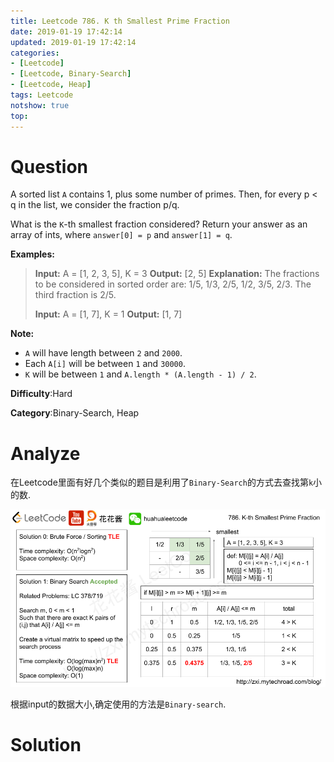 ```yaml
---
title: Leetcode 786. K th Smallest Prime Fraction
date: 2019-01-19 17:42:14
updated: 2019-01-19 17:42:14
categories: 
- [Leetcode]
- [Leetcode, Binary-Search]
- [Leetcode, Heap]
tags: Leetcode
notshow: true
top:
---
```


# Question

A sorted list  `A`  contains 1, plus some number of primes. Then, for every p < q in the list, we consider the fraction p/q.

What is the  `K`-th smallest fraction considered? Return your answer as an array of ints, where  `answer[0] = p`  and  `answer[1] = q`.

**Examples:**
> **Input:** A = [1, 2, 3, 5], K = 3
> **Output:** [2, 5]
> **Explanation:**
> The fractions to be considered in sorted order are:
> 1/5, 1/3, 2/5, 1/2, 3/5, 2/3.
> The third fraction is 2/5.
> 
> **Input:** A = [1, 7], K = 1
> **Output:** [1, 7]

**Note:**

- `A`  will have length between  `2`  and  `2000`.
- Each  `A[i]`  will be between  `1`  and  `30000`.
- `K`  will be between  `1`  and  `A.length * (A.length - 1) / 2`.

**Difficulty**:Hard

**Category**:Binary-Search, Heap

<!-- more -->

# Analyze

在Leetcode里面有好几个类似的题目是利用了`Binary-Search`的方式去查找第`k`小的数.

![](/images/in-post/2019-01-19-Leetcode-786-K-th-Smallest-Prime-Fraction/2019-01-19-17-45-08.png)

根据input的数据大小,确定使用的方法是`Binary-search`.

# Solution

```cpp

```


